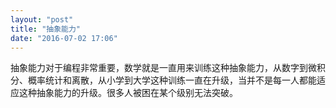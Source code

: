 ```yaml
---
layout: "post"
title: "抽象能力"
date: "2016-07-02 17:06"
---
```

抽象能力对于编程非常重要，数学就是一直用来训练这种抽象能力，从数字到微积分、概率统计和离散，从小学到大学这种训练一直在升级，当并不是每一人都能适应这种抽象能力的升级。很多人被困在某个级别无法突破。
